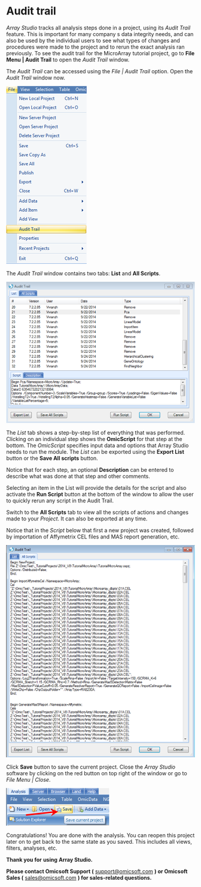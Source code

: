 # Audit trail

*Array Studio* tracks all analysis steps done in a project, using its *Audit Trail* feature. This is important for many company s data integrity needs, and can also be used by the individual users to see what types of changes and procedures were made to the project and to rerun the exact analysis ran previously. To see the audit trail for the MicroArray tutorial project, go to **File Menu | Audit Trail** to open the *Audit Trail* window.

The *Audit Trail* can be accessed using the *File | Audit Trail* option. Open the *Audit Trail* window now.

![image221_png](images/image221.png)

The *Audit Trail* window contains two tabs: **List** and **All Scripts**.

![image222_png](images/image222.png)

The *List* tab shows a step-by-step list of everything that was performed. Clicking on an individual step shows the **OmicScript** for that step at the bottom. The *OmicScript* specifies input data and options that Array Studio needs to run the module. The *List* can be exported using the **Export List** button or the **Save All scripts** button.

Notice that for each step, an optional **Description** can be entered to describe what was done at that step and other comments.

Selecting an item in the List will provide the details for the script and also activate the **Run Script** button at the bottom of the window to allow the user to quickly rerun any script in the Audit Trail.

Switch to the **All Scripts** tab to view all the scripts of actions and changes made to your *Project*. It can also be exported at any time.

Notice that in the *Script* below that first a new project was created, followed by importation of Affymetrix CEL files and MAS report generation, etc.

![image223_png](images/image223.png)

Click **Save** button to save the current project. Close the *Array Studio* software by clicking on the red button on top right of the window or go to *File* *Menu* *| Close*.

![image224_png](images/image224.png)

 Congratulations! You are done with the analysis. You can reopen this project later on to get back to the same state as you saved. This includes all views, filters, analyses, etc.

**Thank you for** **using** **Array Studio.**

**Please contact Omicsoft Support (** support@omicsoft.com  **) or Omicsoft Sales (** sales@omicsoft.com  **) for sales-related questions.**
